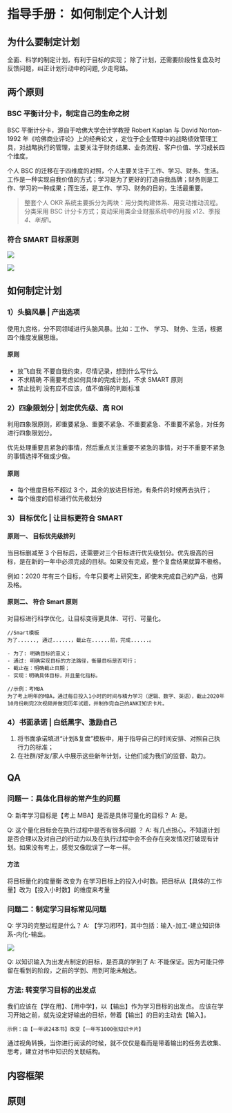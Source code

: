 # 指导手册： 如何制定个人计划

## 为什么要制定计划

全面、科学的制定计划，有利于目标的实现； 除了计划，还需要阶段性复盘及时反馈问题，纠正计划行动中的问题, 少走弯路。

## 两个原则

### BSC 平衡计分卡，制定自己的生命之树

BSC 平衡计分卡，源自于哈佛大学会计学教授 Robert Kaplan 与 David Norton-1992 年《哈佛商业评论》上的经典论文 ，定位于企业管理中的战略绩效管理工具，对战略执行的管理，主要关注于财务结果、业务流程、客户价值、学习成长四个维度。

个人 BSC 的迁移在于四维度的对照，个人主要关注于工作、学习、财务、生活。工作是一种实现自我价值的方式；学习是为了更好的打造自我品牌；财务则是工作、学习的一种成果；而生活，是工作、学习、财务的目的，生活最重要。

> 整套个人 OKR 系统主要拆分为两块：用分类构建体系、用变动推动流程。分类采用 BSC 计分卡方式；变动采用类企业财报系统中的月报 x12、季报*4、年报*1。

### 符合 SMART 目标原则

![](http://cdn.hackdapp.com/2020-02-17-125322.jpg)

![](http://cdn.hackdapp.com/2020-02-17-131851.jpg)

## 如何制定计划

### 1）头脑风暴 | 产出选项

使用九宫格，分不同领域进行头脑风暴。比如：工作、 学习、 财务、生活，根据四个维度发展思维。

#### **原则**

- 放飞自我
  不要自我约束，尽情记录，想到什么写什么
- 不求精确
  不需要考虑如何具体的完成计划，不求 SMART 原则
- 禁止批判
  没有应不应该，值不值得的判断标准

### 2）四象限划分 | 划定优先级、高 ROI

利用四象限原则，即重要紧急、重要不紧急、不重要紧急、不重要不紧急，对任务进行四象限划分。

优先处理重要且紧急的事情，然后重点关注重要不紧急的事情，对于不重要不紧急的事情选择不做或少做。

#### 原则

- 每个维度目标不超过 3 个，其余的放进目标池，有条件的时候再去执行；
- 每个维度的目标进行优先极划分

### 3）目标优化 | 让目标更符合 SMART

#### 原则一、 目标优先级排列

当目标删减至 3 个目标后，还需要对三个目标进行优先级划分。优先极高的目标，是在新的一年中必须完成的目标。如果没有完成，整个复盘结果就算不极格。

例如：2020 年有三个目标，今年只要考上研究生，即使未完成自己的产品，也算及格。

#### 原则二、 符合 Smart 原则

对目标进行科学优化，让目标变得更具体、可行、可量化。

```
//Smart模板
为了......, 通过......，截止在......前，完成......。

- 为了: 明确目标的意义；
- 通过: 明确实现目标的方法路径，衡量目标是否可行；
- 截止在：明确截止日期；
- 实现：明确具体目标，并且量化指标。

//示例：考MBA
为了考上明年的MBA，通过每日投入1小时的时间与精力学习（逻辑、数字、英语），截止2020年10月份刷完2次视频并做完历年试题，并制作完自己的ANKI知识卡片。
```

### 4）书面承诺 | 白纸黑字、激励自己

1. 将书面承诺填进“计划&复盘”模板中，用于指导自己的时间安排、对照自己执行力的标准；
2. 在社群/好友/家人中展示这些新年计划，让他们成为我们的监督、助力。

## QA

### 问题一：具体化目标的常产生的问题

Q: 新年学习目标是【考上 MBA】是否是具体可量化的目标？
A: 是。

Q: 这个量化目标会在执行过程中是否有很多问题 ？
A: 有几点担心，不知道计划是否合理以及对自己的行动力以及在执行过程中会不会存在突发情况打破现有计划。如果没有考上，感觉又像耽误了一年一样。

#### 方法

将目标量化的度量衡 改变为 在学习目标上的投入小时数。把目标从【具体的工作量】改为【投入小时数】的维度来考量

### 问题二：制定学习目标常见问题

Q: 学习的完整过程是什么？
A: 【学习闭环】，其中包括：输入-加工-建立知识体系-内化-输出。

![](http://cdn.hackdapp.com/2020-02-17-142443.jpg)

Q: 以知识输入为出发点制定的目标，是否真的学到了
A: 不能保证。因为可能只停留在看到的阶段，之前的学到、用到可能未触达。

### 方法: 转变学习目标的出发点

我们应该在【学在用】、【用中学】，以【输出】作为学习目标的出发点。
应该在学习开始之前，就先设定好输出的目标，带着【输出】的目的主动去【输入】。

```
示例：由【一年读24本书】改变【一年写1000张知识卡片】
```

通过视角转换，当你进行阅读的时候，就不仅仅是看而是带着输出的任务去收集、思考，建立对书中知识的关联结构。

## 内容框架

## 原则
